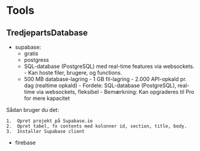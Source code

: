 # Tools

## TredjepartsDatabase
- supabase: 
    - gratis
    - postgress
    - SQL-database (PostgreSQL) med real-time features via websockets. 
				- Kan hoste filer, brugere, og functions. 
    - 500 MB database-lagring 
				- 1 GB fil-lagring 
				- 2.000 API-opkald pr. dag (realtime opkald) 
				- Fordele: SQL-database (PostgreSQL), real-time via websockets, fleksibel 
				- Bemærkning: Kan opgraderes til Pro for mere kapacitet 
 
Sådan bruger du det:

	1.	Opret projekt på Supabase.io
	2.	Opret tabel, fx contents med kolonner id, section, title, body.
	3.	Installer Supabase client

- firebase